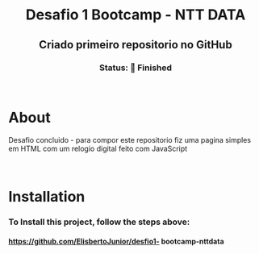 <div align="center">
    <h1>Desafio 1 Bootcamp - NTT DATA</h1>
    <h2>Criado primeiro repositorio no GitHub</h2> 
</div>  

<div align="center">
    <h3> Status: 🚀 Finished </h3>
</div>

<br>

# About

<p> Desafio concluido - para compor este repositorio fiz uma pagina simples em HTML com um relogio digital feito com JavaScript</p>

<br>

# Installation

### To Install this project, follow the steps above:

#### https://github.com/ElisbertoJunior/desfio1- bootcamp-nttdata


<br>
